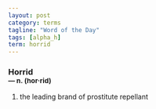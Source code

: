 ```yaml
---
layout: post
category: terms
tagline: "Word of the Day"
tags: [alpha_h]
term: horrid
---
```


<h3>Horrid<br/> <small>&mdash; n. (hor<span>&middot;</span>rid)</small></h3>
<p><ol><li>the leading brand of prostitute repellant</li>
</ol></p>
